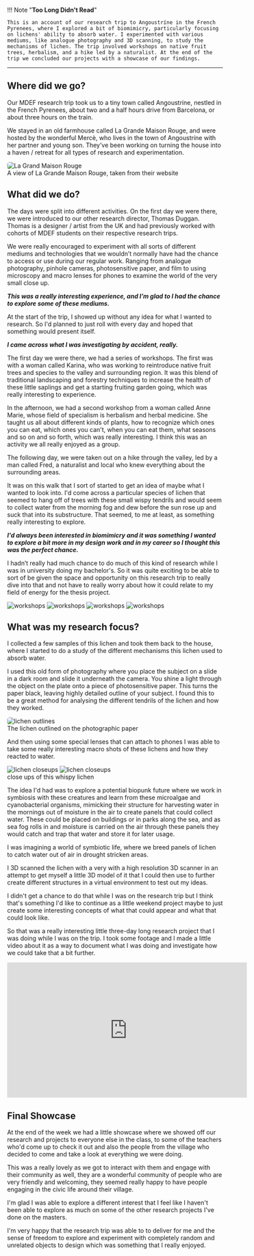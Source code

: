 !!! Note "**Too Long Didn't Read**"
 
    This is an account of our research trip to Angoustríne in the French Pyrenees, where I explored a bit of biomimicry, particularly focusing on lichens' ability to absorb water. I experimented with various mediums, like analogue photography and 3D scanning, to study the mechanisms of lichen. The trip involved workshops on native fruit trees, herbalism, and a hike led by a naturalist. At the end of the trip we concluded our projects with a showcase of our findings.
---

## Where did we go?

Our MDEF research trip took us to a tiny town called Angoustríne, nestled in the French Pyrenees, about two and a half hours drive from Barcelona, or about three hours on the train.

We stayed in an old farmhouse called La Grande Maison Rouge, and were hosted by the wonderful Mercè, who lives in the town of Angoustríne with her partner and young son. They’ve been working on turning the house into a haven / retreat for all types of research and experimentation.

<img src="../images/22. Research Trip/La Grande Maison Rouge.jpg" alt="La Grand Maison Rouge" style="border-radius: 5px;"> 
<figcaption> A view of La Grande Maison Rouge, taken from their website </figcaption>


## What did we do?

The days were split into different activities. On the first day we were there, we were introduced to our other research director, Thomas Duggan. Thomas is a designer / artist from the UK and had previously worked with cohorts of MDEF students on their respective research trips. 

We were really encouraged to experiment with all sorts of different mediums and technologies that we wouldn’t normally have had the chance to access or use during our regular work. Ranging from analogue photography, pinhole cameras, photosensitive paper, and film to using microscopy and macro lenses for phones to examine the world of the very small close up. 

***This was a really interesting experience, and I’m glad to I had the chance to explore some of these mediums.***

At the start of the trip, I showed up without any idea for what I wanted to research. So I'd planned to just roll with every day and hoped that something would present itself. 

***I came across what I was investigating by accident, really.*** 

The first day we were there, we had a series of workshops. The first was with a woman called Karina, who was working to reintroduce native fruit trees and species to the valley and surrounding region. It was this blend of traditional landscaping and forestry techniques to increase the health of these little saplings and get a starting fruiting garden going, which was really interesting to experience.

In the afternoon, we had a second workshop from a woman called Anne Marie, whose field of specialism is herbalism and herbal medicine.  She taught us all about different kinds of plants, how to recognize which ones you can eat, which ones you can't, when you can eat them, what seasons and so on and so forth, which was really interesting. I think this was an activity we all really enjoyed as a group. 

The following day, we were taken out on a hike through the valley, led by a man called Fred, a naturalist and local who knew everything about the surrounding areas.

It was on this walk that I sort of started to get an idea of maybe what I wanted to look into. I'd come across a particular species of lichen that seemed to hang off of trees with these small wispy tendrils and would seem to collect water from the morning fog and dew before the sun rose up and suck that into its substructure. That seemed, to me at least, as something really interesting to explore. 

***I'd always been interested in biomimicry and it was something I wanted to explore a bit more in my design work and in my career so I thought this was the perfect chance.***

I hadn’t really had much chance to do much of this kind of research while I was in university doing my bachelor's. So it was quite exciting to be able to sort of be given the space and opportunity on this research trip to really dive into that and not have to really worry about how it could relate to my field of energy for the thesis project. 

<div class="image-grid">
  <img src="../images/22. Research Trip/Karina explaining trees.jpg" class="grid-item" alt="workshops">
  <img src="../images/22. Research Trip/Plant sketches.jpg" class="grid-item" alt="workshops">
  <img src="../images/22. Research Trip/lichen 1.jpg" class="grid-item" alt="workshops">
  <img src="../images/22. Research Trip/lichen 2.jpg" class="grid-item" alt="workshops"> 
  <!-- Add more images as needed -->
</div>

## What was my research focus?

I collected a few samples of this lichen and took them back to the house, where I started to do a study of the different mechanisms this lichen used to absorb water.

I used this old form of photography where you place the subject on a slide in a dark room and slide it underneath the camera. You shine a light through the object on the plate onto a piece of photosensitive paper. This turns the paper black, leaving highly detailed outline of your subject. I found this to be a great method for analysing the different tendrils of the lichen and how they worked. 

<img src="../images/22. Research Trip/annotated lichen photo.jpg" alt="lichen outlines" style="border-radius: 5px;"> 
<figcaption> The lichen outlined on the photographic paper </figcaption>

And then using some special lenses that can attach to phones I was able to take some really interesting macro shots of these lichens and how they reacted to water.

<div class="image-grid">
  <img src="../images/22. Research Trip/lichen tendrils up close 2.jpg/" class="grid-item" alt="lichen closeups">
  <img src="../images/22. Research Trip/lichen tendrils up close 3.jpg" class="grid-item" alt="lichen closeups">
  <!-- Add more images as needed -->
</div>

<figcaption> close ups of this whispy lichen </figcaption>

The idea I'd had was to explore a potential biopunk future where we work in symbiosis with these creatures and learn from these microalgae and cyanobacterial organisms, mimicking their structure for harvesting water in the mornings out of moisture in the air to create panels that could collect water. These could be placed on buildings or in parks along the sea, and as sea fog rolls in and moisture is carried on the air through these panels they would catch and trap that water and store it for later usage. 

I was imagining a world of symbiotic life, where we breed panels of lichen to catch water out of air in drought stricken areas. 

I 3D scanned the lichen with a very with a high resolution 3D scanner in an attempt to get myself a little 3D model of it that I could then use to further create different structures in a virtual environment to test out my ideas. 

I didn't get a chance to do that while I was on the research trip but I think that's something I'd like to continue as a little weekend project maybe to just create some interesting concepts of what that could appear and what that could look like. 

So that was a really interesting little three-day long research project that I was doing while I was on the trip. I took some footage and I made a little video about it as a way to document what I was doing and investigate how we could take that a bit further.

<iframe width="560" height="315" src="https://www.youtube.com/embed/I6VR676KwPE?si=RDN-pDqBSknb0DT_" title="YouTube video player" frameborder="0" allow="accelerometer; autoplay; clipboard-write; encrypted-media; gyroscope; picture-in-picture; web-share" referrerpolicy="strict-origin-when-cross-origin" allowfullscreen></iframe>

## Final Showcase

At the end of the week we had a little showcase where we showed off our research and projects to everyone else in the class, to some of the teachers who'd come up to check it out and also the people from the village who decided to come and take a look at everything we were doing. 

This was a really lovely as we got to interact with them and engage with their community as well, they are a wonderful community of people who are very friendly and welcoming, they seemed really happy to have people engaging in the civic life around their village. 

I'm glad I was able to explore a different interest that I feel like I haven't been able to explore as much on some of the other research projects I've done on the masters. 

I'm very happy that the research trip was able to to deliver for me and the sense of freedom to explore and experiment with completely random and unrelated objects to design which was something that I really enjoyed.